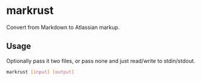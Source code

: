 # markrust

Convert from Markdown to Atlassian markup.

## Usage

Optionally pass it two files, or pass none and just read/write to stdin/stdout.

```bash
markrust [input] [output]
```
